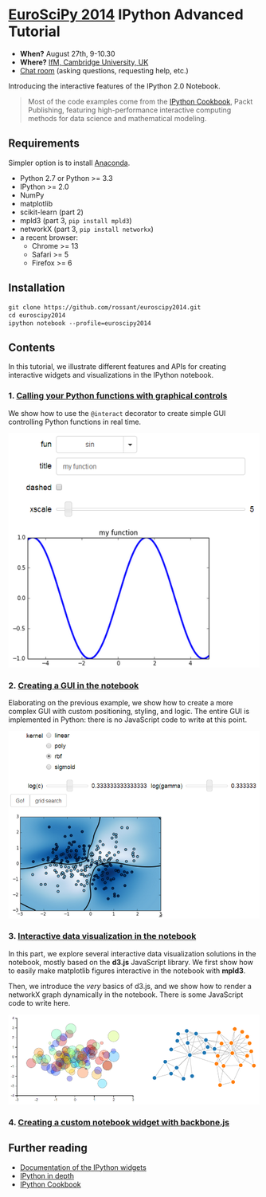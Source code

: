 [EuroSciPy 2014](https://www.euroscipy.org/2014/schedule/presentation/60/) IPython Advanced Tutorial
========================================

* **When?** August 27th, 9-10.30
* **Where?** [IfM, Cambridge University, UK](http://www.openstreetmap.org/?mlat=52.20948&mlon=0.08736#map=17/52.20948/0.08736)
* [Chat room](https://gitter.im/rossant/euroscipy2014) (asking questions, requesting help, etc.)

Introducing the interactive features of the IPython 2.0 Notebook.

> Most of the code examples come from the [IPython Cookbook](http://ipython-books.github.io), Packt Publishing, featuring high-performance interactive computing methods for data science and mathematical modeling.

## Requirements

Simpler option is to install [Anaconda](https://store.continuum.io/cshop/anaconda/).

* Python 2.7 or Python >= 3.3
* IPython >= 2.0
* NumPy
* matplotlib
* scikit-learn (part 2)
* mpld3 (part 3, `pip install mpld3`)
* networkX (part 3, `pip install networkx`)
* a recent browser:
    * Chrome >= 13
    * Safari >= 5
    * Firefox >= 6


## Installation

```
git clone https://github.com/rossant/euroscipy2014.git
cd euroscipy2014
ipython notebook --profile=euroscipy2014
```


## Contents

In this tutorial, we illustrate different features and APIs for creating interactive widgets and visualizations in the IPython notebook.



### 1. [**Calling your Python functions with graphical controls**](http://nbviewer.ipython.org/github/rossant/euroscipy2014/blob/master/01_interact.ipynb)

We show how to use the `@interact` decorator to create simple GUI controlling Python functions in real time.

![Part 1](screenshots/screen1.png)
    
### 2. [**Creating a GUI in the notebook**](http://nbviewer.ipython.org/github/rossant/euroscipy2014/blob/master/02_gui.ipynb)
    
Elaborating on the previous example, we show how to create a more complex GUI with custom positioning, styling, and logic. The entire GUI is implemented in Python: there is no JavaScript code to write at this point.

![Part 2](screenshots/screen2.png)
    
### 3. [**Interactive data visualization in the notebook**](http://nbviewer.ipython.org/github/rossant/euroscipy2014/blob/master/03_dataviz.ipynb)

In this part, we explore several interactive data visualization solutions in the notebook, mostly based on the **d3.js** JavaScript library. We first show how to easily make matplotlib figures interactive in the notebook with **mpld3**.

Then, we introduce the *very* basics of d3.js, and we show how to render a networkX graph dynamically in the notebook. There is some JavaScript code to write here.

![Part 3](screenshots/screen3.png)
    
### 4. [**Creating a custom notebook widget with backbone.js**](http://nbviewer.ipython.org/github/rossant/euroscipy2014/blob/master/04_custom.ipynb)


## Further reading

* [Documentation of the IPython widgets](http://nbviewer.ipython.org/github/ipython/ipython/blob/master/examples/Interactive%20Widgets/Index.ipynb)
* [IPython in depth](http://nbviewer.ipython.org/github/ipython/ipython-in-depth/tree/master/examples/Interactive%20Widgets/)
* [IPython Cookbook](http://ipython-books.github.io)

